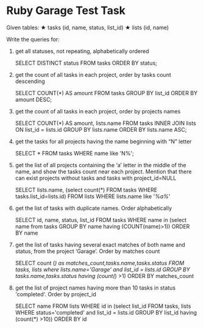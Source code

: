 # Ruby Garage Test Task
Given tables:
★ tasks (id, name, status, list_id)
★ lists (id, name)

Write the queries for:
1. get all statuses, not repeating, alphabetically ordered

   SELECT DISTINCT status FROM tasks ORDER BY status;
  
2. get the count of all tasks in each project, order by tasks count descending

   SELECT COUNT(*) AS amount FROM tasks GROUP BY list_id ORDER BY amount DESC;
      
3. get the count of all tasks in each project, order by projects names

   SELECT COUNT(*) AS amount, lists.name FROM tasks INNER JOIN lists ON list_id = lists.id 
   GROUP BY lists.name ORDER BY lists.name ASC;
      
4. get the tasks for all projects having the name beginning with “N” letter

   SELECT * FROM tasks WHERE name like 'N%';
      
5. get the list of all projects containing the ‘a’ letter in the middle of the name, and
show the tasks count near each project. Mention that there can exist projects without
tasks and tasks with project_id=NULL

   SELECT lists.name, (select count(*) FROM tasks WHERE tasks.list_id=lists.id) 
   FROM lists WHERE lists.name like '_%a%_'
      
6. get the list of tasks with duplicate names. Order alphabetically

   SELECT id, name, status, list_id FROM tasks WHERE name in (select name from tasks 
   GROUP BY name having (COUNT(name)>1)) ORDER BY name
      
7. get the list of tasks having several exact matches of both name and status, from
the project ‘Garage’. Order by matches count    

   SELECT count (*) as matches_count,tasks.name,tasks.status 
   FROM tasks, lists where lists.name='Garage' and list_id = lists.id 
   GROUP BY tasks.name,tasks.status having (count(*) >1) ORDER BY matches_count
   
8. get the list of project names having more than 10 tasks in status 'completed'. Order by project_id

   SELECT name FROM lists WHERE id in (select list_id 
   FROM tasks, lists WHERE status='completed' and list_id = lists.id 
   GROUP BY list_id having (count(*) >10)) ORDER BY id
   
   
   
   

   

